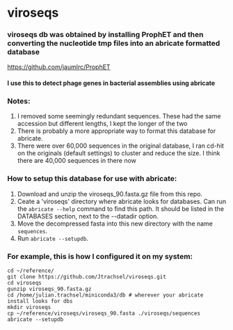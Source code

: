 # viroseqs


### viroseqs db was obtained by installing ProphET and then converting the nucleotide tmp files into an abricate formatted database
  
 https://github.com/jaumlrc/ProphET  

#### I use this to detect phage genes in bacterial assemblies using abricate  
   
### Notes:
1. I removed some seemingly redundant sequences.  These had the same accession but different lengths, I kept the longer of the two
2. There is probably a more appropriate way to format this database for abricate.  
3. There were over 60,000 sequences in the original database, I ran cd-hit on the originals (default settings) to cluster and reduce the size. I think there are 40,000 sequences in there now

### How to setup this database for use with abricate:
1. Download and unzip the viroseqs_90.fasta.gz file from this repo.  
2. Ceate a 'viroseqs' directory where abricate looks for databases.  Can run the `abricate --help` command to find this path. It should be listed in the DATABASES section, next to the --datadir option.  
3. Move the decompressed fasta into this new directory with the name `sequences`.  
4. Run `abricate --setupdb`.  

### For example, this is how I configured it on my system:  
`cd ~/reference/`  
`git clone https://github.com/Jtrachsel/viroseqs.git`  
`cd viroseqs`  
`gunzip viroseqs_90.fasta.gz `  
`cd /home/julian.trachsel/miniconda3/db # wherever your abricate install looks for dbs`  
`mkdir viroseqs`  
`cp ~/reference/viroseqs/viroseqs_90.fasta ./viroseqs/sequences`  
`abricate --setupdb`  
